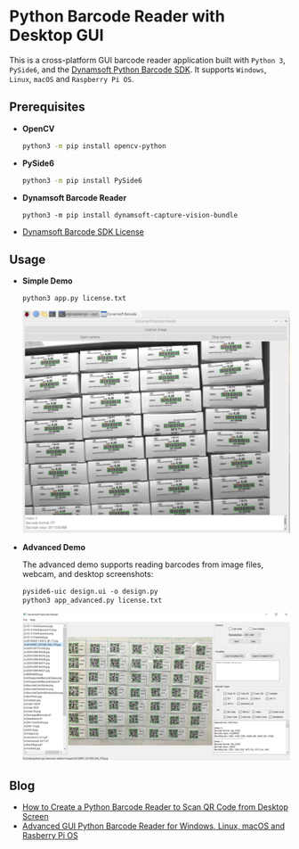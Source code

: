 # Python Barcode Reader with Desktop GUI
This is a cross-platform GUI barcode reader application built with `Python 3`, `PySide6`, and the [Dynamsoft Python Barcode SDK](https://www.dynamsoft.com/barcode-reader/docs/server/programming/python/). It supports `Windows`, `Linux`, `macOS` and `Raspberry Pi OS`.


## Prerequisites
- **OpenCV**

    ```bash
    python3 -m pip install opencv-python
    ```

- **PySide6**
    
    ```bash
    python3 -m pip install PySide6
    ```

- **Dynamsoft Barcode Reader**

    ```
    python3 -m pip install dynamsoft-capture-vision-bundle
    ```

- [Dynamsoft Barcode SDK License](https://www.dynamsoft.com/customer/license/trialLicense/?product=dcv&package=cross-platform)


## Usage

- **Simple Demo**

    ```
    python3 app.py license.txt
    ```

    ![Python Barcode Reader](./screenshots/simple-demo.png)

- **Advanced Demo**

    The advanced demo supports reading barcodes from image files, webcam, and desktop screenshots:

    ```
    pyside6-uic design.ui -o design.py
    python3 app_advanced.py license.txt
    ```

    ![Python Barcode Reader](./screenshots/advanced-demo.png)

    
## Blog
- [How to Create a Python Barcode Reader to Scan QR Code from Desktop Screen](https://www.dynamsoft.com/codepool/scan-qr-code-from-desktop-screen.html)
- [Advanced GUI Python Barcode Reader for Windows, Linux, macOS and Rasberry Pi OS](https://www.dynamsoft.com/codepool/gui-barcode-reader-windows-linux-macos.html)
